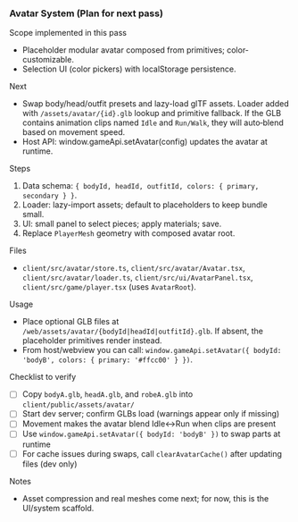 ### Avatar System (Plan for next pass)

Scope implemented in this pass
- Placeholder modular avatar composed from primitives; color-customizable.
- Selection UI (color pickers) with localStorage persistence.

Next
- Swap body/head/outfit presets and lazy-load glTF assets. Loader added with `/assets/avatar/{id}.glb` lookup and primitive fallback. If the GLB contains animation clips named `Idle` and `Run/Walk`, they will auto‑blend based on movement speed.
- Host API: window.gameApi.setAvatar(config) updates the avatar at runtime.

Steps
1. Data schema: `{ bodyId, headId, outfitId, colors: { primary, secondary } }`.
2. Loader: lazy-import assets; default to placeholders to keep bundle small.
3. UI: small panel to select pieces; apply materials; save.
4. Replace `PlayerMesh` geometry with composed avatar root.

Files
- `client/src/avatar/store.ts`, `client/src/avatar/Avatar.tsx`, `client/src/avatar/loader.ts`, `client/src/ui/AvatarPanel.tsx`, `client/src/game/player.tsx` (uses `AvatarRoot`).

Usage
- Place optional GLB files at `/web/assets/avatar/{bodyId|headId|outfitId}.glb`. If absent, the placeholder primitives render instead.
 - From host/webview you can call: `window.gameApi.setAvatar({ bodyId: 'bodyB', colors: { primary: '#ffcc00' } })`.

Checklist to verify
- [ ] Copy `bodyA.glb`, `headA.glb`, and `robeA.glb` into `client/public/assets/avatar/`
- [ ] Start dev server; confirm GLBs load (warnings appear only if missing)
- [ ] Movement makes the avatar blend Idle↔Run when clips are present
- [ ] Use `window.gameApi.setAvatar({ bodyId: 'bodyB' })` to swap parts at runtime
- [ ] For cache issues during swaps, call `clearAvatarCache()` after updating files (dev only)

Notes
- Asset compression and real meshes come next; for now, this is the UI/system scaffold.


